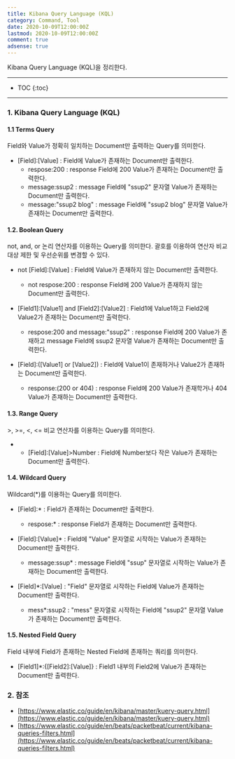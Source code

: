 ```yaml
---
title: Kibana Query Language (KQL)
category: Command, Tool
date: 2020-10-09T12:00:00Z
lastmod: 2020-10-09T12:00:00Z
comment: true
adsense: true
---
```


Kibana Query Language (KQL)을 정리한다.

***

* TOC
{:toc}

***

### 1. Kibana Query Language (KQL)

#### 1.1 Terms Query

Field와 Value가 정확히 일치하는 Document만 출력하는 Query를 의미한다.

* \[Field\]:\[Value\] : Field에 Value가 존재하는 Document만 출력한다.
  * respose:200 : response Field에 200 Value가 존재하는 Document만 출력한다.
  * message:ssup2 : message Field에 "ssup2" 문자열 Value가 존재하는 Document만 출력한다.
  * message:"ssup2 blog" : message Field에 "ssup2 blog" 문자열 Value가 존재하는 Document만 출력한다.

#### 1.2. Boolean Query

not, and, or 논리 연산자를 이용하는 Query를 의미한다. 괄호를 이용하여 연산자 비교 대상 제한 및 우선순위를 변경할 수 있다.

* not \[Field\]:\[Value\] : Field에 Value가 존재하지 않는 Document만 출력한다.
  * not respose:200 : response Field에 200 Value가 존재하지 않는 Document만 출력한다.

* \[Field1\]:\[Value1\] and \[Field2\]:\[Value2\] : Field1에 Value1하고 Field2에 Value2가 존재하는 Document만 출력한다.
  * respose:200 and message:"ssup2" : response Field에 200 Value가 존재하고 message Field에 ssup2 문자열 Value가 존재하는 Document만 출력한다.

* \[Field\]:(\[Value1\] or \[Value2\]) : Field에 Value1이 존재하거나 Value2가 존재하는 Document만 출력한다.
  * response:(200 or 404) : response Field에 200 Value가 존재학거나 404 Value가 존재하는 Document만 출력한다.

#### 1.3. Range Query

\>, >=, <, <= 비교 연산자를 이용하는 Query를 의미한다.

* * \[Field\]:\[Value\]\>Number : Field에 Number보다 작은 Value가 존재하는 Document만 출력한다.

#### 1.4. Wildcard Query

Wildcard(*)를 이용하는 Query를 의미한다.

* \[Field\]:* : Field가 존재하는 Document만 출력한다.
  * respose:* : response Field가 존재하는 Document만 출력한다.

* \[Field\]:\[Value\]* : Field에 "Value" 문자열로 시작하는 Value가 존재하는 Document만 출력한다.
  * message:ssup* : message Field에 "ssup" 문자열로 시작하는 Value가 존재하는 Document만 출력한다.

* \[Field\]*:\[Value\] : "Field" 문자열로 시작하는 Field에 Value가 존재하는 Document만 출력한다.
  * mess*:ssup2 : "mess" 문자열로 시작하는 Field에 "ssup2" 문자열 Value가 존재하는 Document만 출력한다.

#### 1.5. Nested Field Query

Field 내부에 Field가 존재하는 Nested Field에 존재하는 쿼리를 의미한다.

* \[Field1\]*:{\[Field2\]:\[Value\]} : Field1 내부의 Field2에 Value가 존재하는 Document만 출력한다. 

### 2. 참조

* [https://www.elastic.co/guide/en/kibana/master/kuery-query.html](https://www.elastic.co/guide/en/kibana/master/kuery-query.html)
* [https://www.elastic.co/guide/en/beats/packetbeat/current/kibana-queries-filters.html](https://www.elastic.co/guide/en/beats/packetbeat/current/kibana-queries-filters.html)

